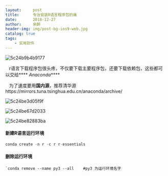 ```yaml
---
layout:     post
title:      专治安装R语言程序包的痛
date:       2018-12-27
author:     余醉
header-img: img/post-bg-ios9-web.jpg
catalog: true
tags:
    - 实用软件
---
```

![5c24b9b4b9177](https://i.loli.net/2018/12/27/5c24b9b4b9177.png)

   r语言下载程序包很头疼，不仅要下载主要程序包，还要下载依赖包，这些都可以交给**** *Anaconda*****

   为了速度要用**国内源**，推荐清华源https://mirrors.tuna.tsinghua.edu.cn/anaconda/archive/

![5c24be3d05f9f](https://i.loli.net/2018/12/27/5c24be3d05f9f.png)

![5c24be67d2033](https://i.loli.net/2018/12/27/5c24be67d2033.png)

![5c24be82883ba](https://i.loli.net/2018/12/27/5c24be82883ba.png)

#### 新建R语言运行环境

```r
conda create -n r -c r r-essentials
```

#### 删除运行环境

```
`conda remove --name py3 --all    #py3 为运行环境名字
```
